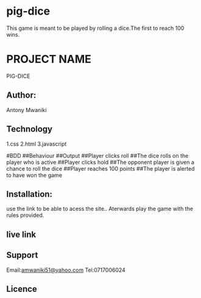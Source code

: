 # pig-dice
This game is meant to be played by rolling a dice.The first to reach 100 wins.
# PROJECT NAME
PIG-DICE

## Author:
Antony Mwaniki


## Technology
1.css
2.html
3.javascript

#BDD
    ##Behaviour	                             ##Output
##Player clicks roll	          ##The dice rolls on the player who is active
##Player clicks hold	          ##The opponent player is given a chance to roll the dice
##Player reaches 100 points     ##The player is alerted to have won the game




## Installation:
use  the link to be able to acess the site..
Aterwards play the game with the rules provided.

## live link


## Support
Email:amwaniki51@yahoo.com
Tel:0717006024


## Licence
